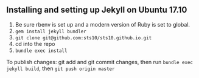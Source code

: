 
## Installing and setting up Jekyll on Ubuntu 17.10
   1. Be sure rbenv is set up and a modern version of Ruby is set to global.
   2. `gem install jekyll bundler`
   3. `git clone git@github.com:sts10/sts10.github.io.git`
   4. cd into the repo
   5. `bundle exec install`

To publish changes: git add and git commit changes, then run `bundle exec jekyll build`, then `git push origin master`
